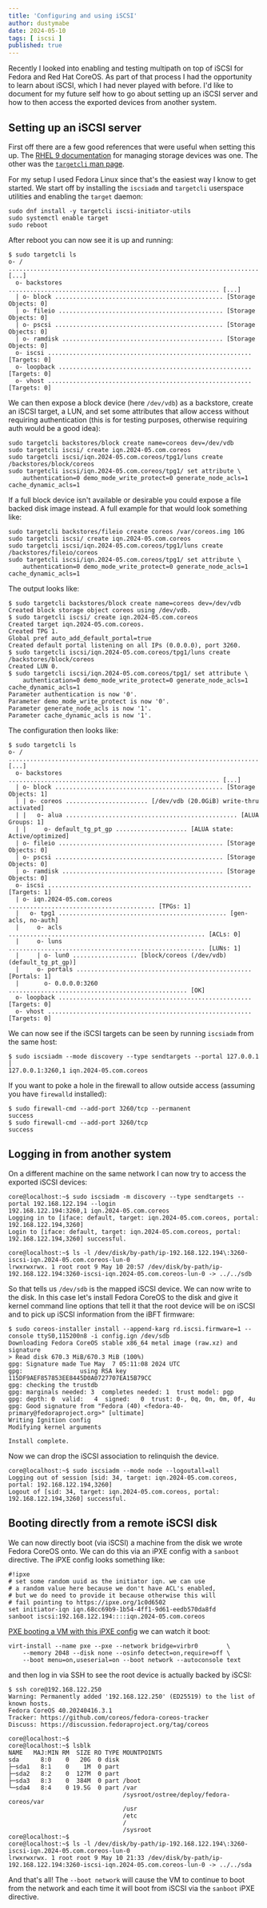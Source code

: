 ```yaml
---
title: 'Configuring and using iSCSI'
author: dustymabe
date: 2024-05-10
tags: [ iscsi ]
published: true
---
```


Recently I looked into enabling and testing multipath on top of iSCSI
for Fedora and Red Hat CoreOS. As part of that process I had the
opportunity to learn about iSCSI, which I had never played with
before. I'd like to document for my future self how to go about
setting up an iSCSI server and how to then access the exported
devices from another system.

## Setting up an iSCSI server

First off there are a few good references that were useful when
setting this up. The 
[RHEL 9 documentation](https://access.redhat.com/documentation/en-us/red_hat_enterprise_linux/9/html/managing_storage_devices/configuring-an-iscsi-target_managing-storage-devices)
for managing storage devices was one. The other was the
[`targetcli` man page](https://www.mankier.com/8/targetcli).

For my setup I used Fedora Linux since that's the easiest way I know to get
started. We start off by installing the `iscsiadm` and `targetcli` userspace
utilities and enabling the `target` daemon:

```
sudo dnf install -y targetcli iscsi-initiator-utils
sudo systemctl enable target
sudo reboot
```

After reboot you can now see it is up and running:

```
$ sudo targetcli ls                                   
o- / ...................................................................... [...]
  o- backstores ........................................................... [...]
  | o- block ............................................... [Storage Objects: 0]
  | o- fileio .............................................. [Storage Objects: 0]
  | o- pscsi ............................................... [Storage Objects: 0]
  | o- ramdisk ............................................. [Storage Objects: 0]
  o- iscsi ......................................................... [Targets: 0]
  o- loopback ...................................................... [Targets: 0]
  o- vhost ......................................................... [Targets: 0]
```


We can then expose a block device (here `/dev/vdb`) as a backstore, create an
iSCSI target, a LUN, and set some attributes that allow access without requiring
authentication (this is for testing purposes, otherwise requiring auth would be a
good idea):

```
sudo targetcli backstores/block create name=coreos dev=/dev/vdb
sudo targetcli iscsi/ create iqn.2024-05.com.coreos
sudo targetcli iscsi/iqn.2024-05.com.coreos/tpg1/luns create /backstores/block/coreos                                                               
sudo targetcli iscsi/iqn.2024-05.com.coreos/tpg1/ set attribute \
    authentication=0 demo_mode_write_protect=0 generate_node_acls=1 cache_dynamic_acls=1
```

If a full block device isn't available or desirable you could expose a file
backed disk image instead. A full example for that would look something like:

```
sudo targetcli backstores/fileio create coreos /var/coreos.img 10G
sudo targetcli iscsi/ create iqn.2024-05.com.coreos
sudo targetcli iscsi/iqn.2024-05.com.coreos/tpg1/luns create /backstores/fileio/coreos                                                               
sudo targetcli iscsi/iqn.2024-05.com.coreos/tpg1/ set attribute \
    authentication=0 demo_mode_write_protect=0 generate_node_acls=1 cache_dynamic_acls=1
```


The output looks like:

```
$ sudo targetcli backstores/block create name=coreos dev=/dev/vdb
Created block storage object coreos using /dev/vdb.
$ sudo targetcli iscsi/ create iqn.2024-05.com.coreos
Created target iqn.2024-05.com.coreos.
Created TPG 1.
Global pref auto_add_default_portal=true
Created default portal listening on all IPs (0.0.0.0), port 3260.
$ sudo targetcli iscsi/iqn.2024-05.com.coreos/tpg1/luns create /backstores/block/coreos
Created LUN 0.
$ sudo targetcli iscsi/iqn.2024-05.com.coreos/tpg1/ set attribute \
    authentication=0 demo_mode_write_protect=0 generate_node_acls=1 cache_dynamic_acls=1
Parameter authentication is now '0'.
Parameter demo_mode_write_protect is now '0'.
Parameter generate_node_acls is now '1'.
Parameter cache_dynamic_acls is now '1'.
```

The configuration then looks like:

```
$ sudo targetcli ls                                   
o- / ...................................................................... [...]
  o- backstores ........................................................... [...]
  | o- block ............................................... [Storage Objects: 1]
  | | o- coreos ....................... [/dev/vdb (20.0GiB) write-thru activated]
  | |   o- alua ................................................ [ALUA Groups: 1]
  | |     o- default_tg_pt_gp .................... [ALUA state: Active/optimized]
  | o- fileio .............................................. [Storage Objects: 0]
  | o- pscsi ............................................... [Storage Objects: 0]
  | o- ramdisk ............................................. [Storage Objects: 0]
  o- iscsi ......................................................... [Targets: 1]
  | o- iqn.2024-05.com.coreos ......................................... [TPGs: 1]
  |   o- tpg1 ............................................... [gen-acls, no-auth]
  |     o- acls ....................................................... [ACLs: 0]
  |     o- luns ....................................................... [LUNs: 1]
  |     | o- lun0 .................. [block/coreos (/dev/vdb) (default_tg_pt_gp)]
  |     o- portals ................................................. [Portals: 1]
  |       o- 0.0.0.0:3260 .................................................. [OK]
  o- loopback ...................................................... [Targets: 0]
  o- vhost ......................................................... [Targets: 0]

```

We can now see if the iSCSI targets can be seen by running `iscsiadm`
from the same host:

```
$ sudo iscsiadm --mode discovery --type sendtargets --portal 127.0.0.1                                   │
127.0.0.1:3260,1 iqn.2024-05.com.coreos
```

If you want to poke a hole in the firewall to allow outside access
(assuming you have `firewalld` installed):

```
$ sudo firewall-cmd --add-port 3260/tcp --permanent
success
$ sudo firewall-cmd --add-port 3260/tcp
success
```

## Logging in from another system

On a different machine on the same network I can now try to access the
exported iSCSI devices:

```
core@localhost:~$ sudo iscsiadm -m discovery --type sendtargets --portal 192.168.122.194 --login
192.168.122.194:3260,1 iqn.2024-05.com.coreos
Logging in to [iface: default, target: iqn.2024-05.com.coreos, portal: 192.168.122.194,3260]
Login to [iface: default, target: iqn.2024-05.com.coreos, portal: 192.168.122.194,3260] successful.

core@localhost:~$ ls -l /dev/disk/by-path/ip-192.168.122.194\:3260-iscsi-iqn.2024-05.com.coreos-lun-0
lrwxrwxrwx. 1 root root 9 May 10 20:57 /dev/disk/by-path/ip-192.168.122.194:3260-iscsi-iqn.2024-05.com.coreos-lun-0 -> ../../sdb
```

So that tells us `/dev/sdb` is the mapped iSCSI device. We can now
write to the disk. In this case let's install Fedora CoreOS to the
disk and give it kernel command line options that tell it that the
root device will be on iSCSI and to pick up iSCSI information from
the iBFT firmware:

```
$ sudo coreos-installer install --append-karg rd.iscsi.firmware=1 --console ttyS0,115200n8 -i config.ign /dev/sdb
Downloading Fedora CoreOS stable x86_64 metal image (raw.xz) and signature
> Read disk 670.3 MiB/670.3 MiB (100%)   
gpg: Signature made Tue May  7 05:11:08 2024 UTC
gpg:                using RSA key 115DF9AEF857853EE8445D0A0727707EA15B79CC
gpg: checking the trustdb
gpg: marginals needed: 3  completes needed: 1  trust model: pgp
gpg: depth: 0  valid:   4  signed:   0  trust: 0-, 0q, 0n, 0m, 0f, 4u
gpg: Good signature from "Fedora (40) <fedora-40-primary@fedoraproject.org>" [ultimate]
Writing Ignition config
Modifying kernel arguments

Install complete.
```

Now we can drop the iSCSI association to relinquish the device.

```
core@localhost:~$ sudo iscsiadm --mode node --logoutall=all
Logging out of session [sid: 34, target: iqn.2024-05.com.coreos, portal: 192.168.122.194,3260]
Logout of [sid: 34, target: iqn.2024-05.com.coreos, portal: 192.168.122.194,3260] successful.
```

## Booting directly from a remote iSCSI disk 


We can now directly boot (via iSCSI) a machine from the disk we wrote Fedora
CoreOS onto. We can do this via an iPXE config with a `sanboot` directive. The
iPXE config looks something like:

```
#!ipxe                                                    
# set some random uuid as the initiator iqn. we can use   
# a random value here because we don't have ACL's enabled,
# but we do need to provide it because otherwise this will
# fail pointing to https://ipxe.org/1c0d6502              
set initiator-iqn iqn.68cc69b9-1b54-4ff1-9d61-eedb570da8fd
sanboot iscsi:192.168.122.194::::iqn.2024-05.com.coreos
```

[PXE booting a VM with this iPXE config](/2019/09/13/update-on-easy-pxe-boot-testing-post-minus-pxelinux/)
we can watch it boot:

```
virt-install --name pxe --pxe --network bridge=virbr0        \
    --memory 2048 --disk none --osinfo detect=on,require=off \
    --boot menu=on,useserial=on --boot network --autoconsole text
```

and then log in via SSH to see the root device is actually backed by iSCSI:

```
$ ssh core@192.168.122.250
Warning: Permanently added '192.168.122.250' (ED25519) to the list of known hosts.
Fedora CoreOS 40.20240416.3.1
Tracker: https://github.com/coreos/fedora-coreos-tracker
Discuss: https://discussion.fedoraproject.org/tag/coreos

core@localhost:~$ 
core@localhost:~$ lsblk
NAME   MAJ:MIN RM  SIZE RO TYPE MOUNTPOINTS
sda      8:0    0   20G  0 disk 
├─sda1   8:1    0    1M  0 part 
├─sda2   8:2    0  127M  0 part 
├─sda3   8:3    0  384M  0 part /boot
└─sda4   8:4    0 19.5G  0 part /var
                                /sysroot/ostree/deploy/fedora-coreos/var
                                /usr
                                /etc
                                /
                                /sysroot
core@localhost:~$ 
core@localhost:~$ ls -l /dev/disk/by-path/ip-192.168.122.194\:3260-iscsi-iqn.2024-05.com.coreos-lun-0
lrwxrwxrwx. 1 root root 9 May 10 21:33 /dev/disk/by-path/ip-192.168.122.194:3260-iscsi-iqn.2024-05.com.coreos-lun-0 -> ../../sda
```

And that's all! The `--boot network` will cause the VM to continue to
boot from the network and each time it will boot from iSCSI via the
`sanboot` iPXE directive.
